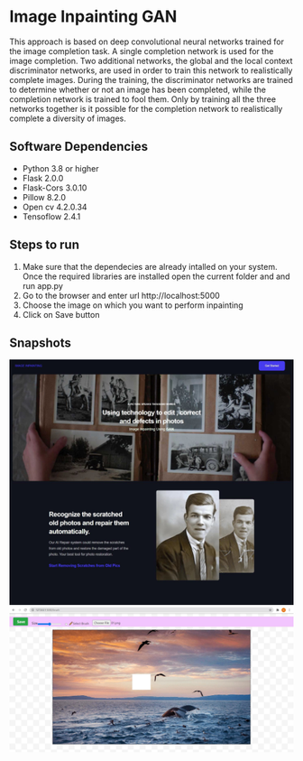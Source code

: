 # Image Inpainting GAN

This approach is based on deep convolutional neural networks trained for the image
completion task. A single completion network is used for the image completion. Two additional
networks, the global and the local context discriminator networks, are used in order to train this
network to realistically complete images. During the training, the discriminator networks are
trained to determine whether or not an image has been completed, while the completion network
is trained to fool them. Only by training all the three networks together is it possible for the
completion network to realistically complete a diversity of images.

## Software Dependencies
* Python 3.8 or higher
* Flask 2.0.0
* Flask-Cors 3.0.10
* Pillow 8.2.0
* Open cv 4.2.0.34
* Tensoflow 2.4.1

## Steps to run
1. Make sure that the dependecies are already intalled on your system.
   Once the required libraries are installed open the current folder and and run app.py
2. Go to the browser and enter url http://localhost:5000
3. Choose the image on which you want to perform inpainting
4. Click on Save button

## Snapshots
![landing page](/images/frontend.jpg)
![main ui](/images/back.jpg)
